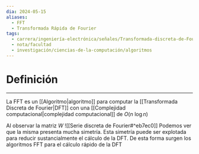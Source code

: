 ```yaml
---
dia: 2024-05-15
aliases:
  - FFT
  - Transformada Rápida de Fourier
tags:
  - carrera/ingeniería-electrónica/señales/Transformada-discreta-de-Fourier
  - nota/facultad
  - investigación/ciencias-de-la-computación/algoritmos
---
```

# Definición
---
La FFT es un [[Algoritmo|algoritmo]] para computar la [[Transformada Discreta de Fourier|DFT]] con una [[Complejidad computacional|complejidad computacional]] de $O(n ~ \log n)$ 

Al observar la matriz $W$ ![[Serie discreta de Fourier#^eb7ec0]] 
Podemos ver que la misma presenta mucha simetría. Esta simetría puede ser explotada para reducir sustancialmente el cálculo de la DFT. De esta forma surgen los algoritmos FFT para el cálculo rápido de la DFT